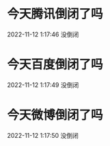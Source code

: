 # 今天腾讯倒闭了吗

2022-11-12 1:17:46 没倒闭

# 今天百度倒闭了吗

2022-11-12 1:17:49 没倒闭

# 今天微博倒闭了吗

2022-11-12 1:17:50 没倒闭

